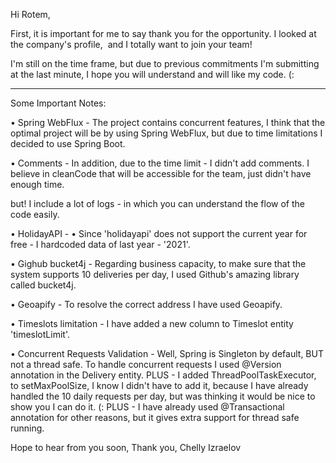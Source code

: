 Hi Rotem,

First, it is important for me to say thank you for the opportunity.
I looked at the company's profile,  and I totally want to join your team!

I'm still on the time frame, but due to previous commitments I'm submitting at the last minute, I hope you will understand and will like my code. (:


---

Some Important Notes:

• Spring WebFlux -
The project contains concurrent features, I think that the optimal project will be by using Spring WebFlux, but due to time limitations I decided to use Spring Boot.

• Comments -
In addition, due to the time limit - I didn't add comments.
I believe in cleanCode that will be accessible for the team, just didn't have enough time.

but!
I include a lot of logs - in which you can understand the flow of the code easily.

• HolidayAPI -
• Since 'holidayapi' does not support the current year for free - I hardcoded data of last year - '2021'.

• Gighub bucket4j -
Regarding business capacity, to make sure that the system supports 10 deliveries per day, I used Github's amazing library called bucket4j.

• Geoapify -
To resolve the correct address I have used Geoapify.

• Timeslots limitation -
I have added a new column to Timeslot entity 'timeslotLimit'.

• Concurrent Requests Validation -
Well, Spring is Singleton by default, BUT not a thread safe.
To handle concurrent requests I used @Version annotation in the Delivery entity.
PLUS - I added ThreadPoolTaskExecutor, to setMaxPoolSize, I know I didn't have to add it, because I have already handled the 10 daily requests per day, but was thinking it would be nice to show you I can do it. (:
PLUS - I have already used @Transactional annotation for other reasons, but it gives extra support for thread safe running.


Hope to hear from you soon,
Thank you,
Chelly Izraelov